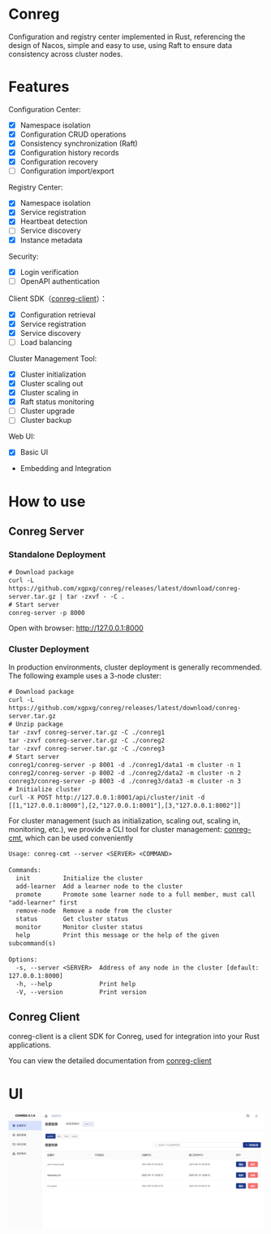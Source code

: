 # Conreg

Configuration and registry center implemented in Rust, referencing the design of Nacos, simple and easy to use, using
Raft to ensure data consistency across cluster nodes.

# Features

Configuration Center:

- [x] Namespace isolation
- [x] Configuration CRUD operations
- [x] Consistency synchronization (Raft)
- [x] Configuration history records
- [x] Configuration recovery
- [ ] Configuration import/export

Registry Center:

- [x] Namespace isolation
- [x] Service registration
- [x] Heartbeat detection
- [ ] Service discovery
- [x] Instance metadata

Security:

- [x] Login verification
- [ ] OpenAPI authentication

Client SDK（[conreg-client](https://docs.rs/conreg-client)）：

- [x] Configuration retrieval
- [x] Service registration
- [x] Service discovery
- [ ] Load balancing

Cluster Management Tool:

- [x] Cluster initialization
- [x] Cluster scaling out
- [x] Cluster scaling in
- [x] Raft status monitoring
- [ ] Cluster upgrade
- [ ] Cluster backup

Web UI:

- [x] Basic UI
- Embedding and Integration

# How to use

## Conreg Server

### Standalone Deployment

```shell
# Download package
curl -L https://github.com/xgpxg/conreg/releases/latest/download/conreg-server.tar.gz | tar -zxvf - -C .
# Start server
conreg-server -p 8000
```

Open with browser: http://127.0.0.1:8000

### Cluster Deployment

In production environments, cluster deployment is generally recommended. The following example uses a 3-node cluster:

```shell
# Download package
curl -L https://github.com/xgpxg/conreg/releases/latest/download/conreg-server.tar.gz 
# Unzip package
tar -zxvf conreg-server.tar.gz -C ./conreg1
tar -zxvf conreg-server.tar.gz -C ./conreg2
tar -zxvf conreg-server.tar.gz -C ./conreg3
# Start server
conreg1/conreg-server -p 8001 -d ./conreg1/data1 -m cluster -n 1
conreg2/conreg-server -p 8002 -d ./conreg2/data2 -m cluster -n 2
conreg3/conreg-server -p 8003 -d ./conreg3/data3 -m cluster -n 3
# Initialize cluster
curl -X POST http://127.0.0.1:8001/api/cluster/init -d [[1,"127.0.0.1:8000"],[2,"127.0.0.1:8001"],[3,"127.0.0.1:8002"]]
```

For cluster management (such as initialization, scaling out, scaling in, monitoring, etc.), we provide a CLI tool for
cluster management: [conreg-cmt](https://crates.io/crates/conreg-cmt), which can be used conveniently

```shell
Usage: conreg-cmt --server <SERVER> <COMMAND>

Commands:
  init         Initialize the cluster
  add-learner  Add a learner node to the cluster
  promote      Promote some learner node to a full member, must call "add-learner" first
  remove-node  Remove a node from the cluster
  status       Get cluster status
  monitor      Monitor cluster status
  help         Print this message or the help of the given subcommand(s)

Options:
  -s, --server <SERVER>  Address of any node in the cluster [default: 127.0.0.1:8000]
  -h, --help             Print help
  -V, --version          Print version
```

## Conreg Client

conreg-client is a client SDK for Conreg, used for integration into your Rust applications.

You can view the detailed documentation from [conreg-client](https://docs.rs/conreg-client)

# UI

![img.png](docs/ui.png)